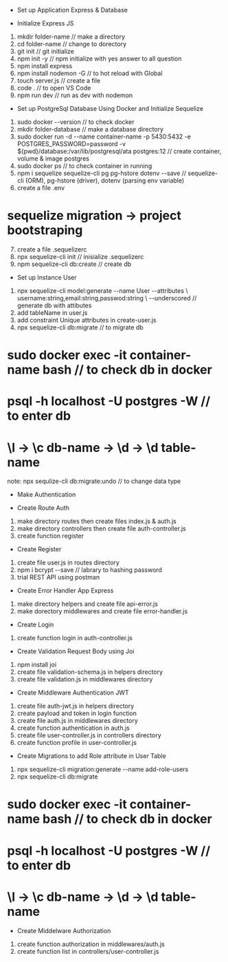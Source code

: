 * Set up Application Express & Database

- Initialize Express JS
1. mkdir folder-name // make a directory
2. cd folder-name // change to dorectory
3. git init // git initialize
4. npm init -y // npm initialize with yes answer to all question
5. npm install express 
6. npm install nodemon -G // to hot reload with Global
7. touch server.js // create a file
8. code . // to open VS Code
9. npm run dev // run as dev with nodemon


- Set up PostgreSql Database Using Docker and Initialize Sequelize
1. sudo docker --version // to check docker
2. mkdir folder-database // make a database directory
3. sudo docker run -d --name container-name -p 5430:5432 -e POSTGRES_PASSWORD=password -v ${pwd}/database:/var/lib/postgresql/ata postgres:12 // create container, volume & image postgres
4. sudo docker ps // to check container in running
5. npm i sequelize sequelize-cli pg pg-hstore dotenv --save // sequelize-cli (ORM), pg-hstore (driver), dotenv (parsing env variable)
6. create a file .env
# sequelize migration -> project bootstraping
7. create a file .sequelizerc
8. npx sequelize-cli init // inisialize .sequelizerc
9. npm sequelize-cli db:create // create db


- Set up Instance User
1. npx sequelize-cli model:generate --name User --attributes \ username:string,email:string,passwod:string \ --underscored // generate db with attibutes
2. add tableName in user.js
3. add constraint Unique attributes in create-user.js
4. npx sequelize-cli db:migrate // to migrate db
# sudo docker exec -it container-name bash // to check db in docker
# psql -h localhost -U postgres -W // to enter db
# \l -> \c db-name -> \d -> \d table-name
note: npx sequlize-cli db:migrate:undo // to change data type


* Make Authentication

- Create Route Auth
1. make directory routes then create files index.js & auth.js
2. make directory controllers then create file auth-controller.js
3. create function register

- Create Register
1. create file user.js in routes directory
2. npm i bcrypt --save // labrary to hashing password
3. trial REST API using postman

- Create Error Handler App Express
1. make directory helpers and create file api-error.js
2. make dorectory middlewares and create file error-handler.js

- Create Login
1. create function login in auth-controller.js

- Create Validation Request Body using Joi
1. npm install joi 
2. create file validation-schema.js in helpers directory
3. create file validation.js in middlewares directory

- Create Middleware Authentication JWT
1. create file auth-jwt.js in helpers directory
2. create payload and token in login function
3. create file auth.js in middlewares directory
4. create function authentication in auth.js
5. create file user-controller.js in controllers directory
6. create function profile in user-controller.js

- Create Migrations to add Role attribute in User Table
1. npx sequelize-cli migration:generate --name add-role-users
2. npx sequelize-cli db:migrate
# sudo docker exec -it container-name bash // to check db in docker
# psql -h localhost -U postgres -W // to enter db
# \l -> \c db-name -> \d -> \d table-name

- Create Middelware Authorization
1. create function authorization in middlewares/auth.js
2. create function list in controllers/user-controller.js